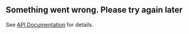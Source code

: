 ## __Something went wrong. Please try again later__

See [API Documentation](../api-documentation.md) for details. 